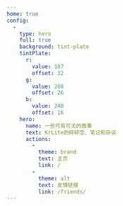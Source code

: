 ```yaml
---
home: true
config:
  -
    type: hero
    full: true
    background: tint-plate
    tintPlate:
      r:
        value: 187
        offset: 32
      g:
        value: 208
        offset: 26
      b:
        value: 240
        offset: 16
    hero:
      name: 一些可有可无的故事
      text: KrLite的碎碎念、笔记和杂谈
      actions:
        -
          theme: brand
          text: 主页
          link: /
        -
          theme: alt
          text: 友情链接
          link: /friends/
---
```

